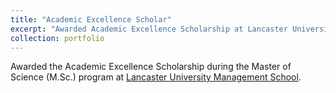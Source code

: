 ```yaml
---
title: "Academic Excellence Scholar"
excerpt: "Awarded Academic Excellence Scholarship at Lancaster University (2017-18)"
collection: portfolio
---
```

Awarded the Academic Excellence Scholarship during the Master of Science (M.Sc.) program at [Lancaster University Management School](https://www.lancaster.ac.uk/lums/).
